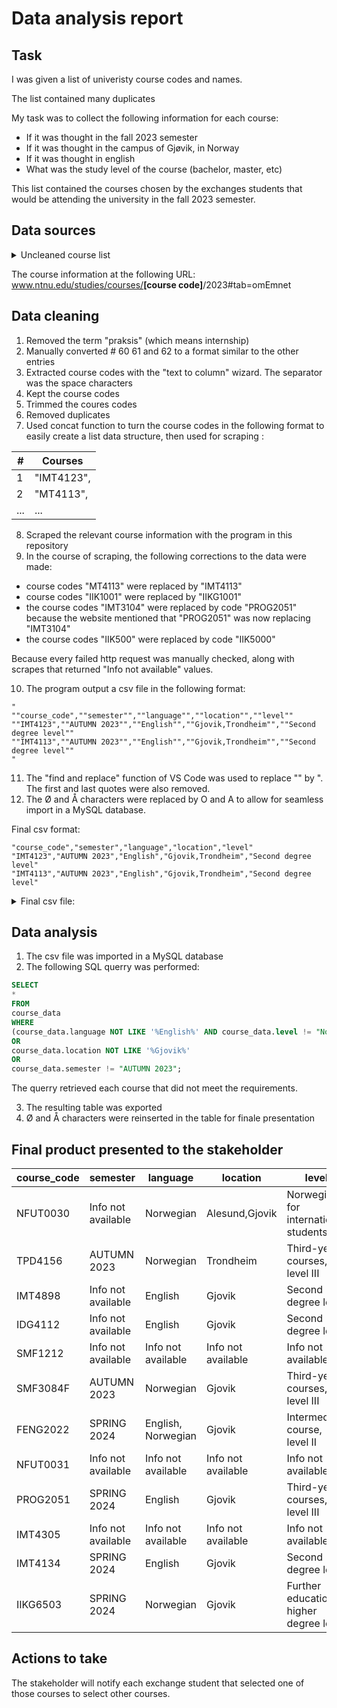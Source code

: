 # Data analysis report
## Task
I was given a list of univeristy course codes and names. 

The list contained many duplicates

My task was to collect the following information for each course:
- If it was thought in the fall 2023 semester
- If it was thought in the campus of Gjøvik, in Norway
- If it was thought in english
- What was the study level of the course (bachelor, master, etc)

This list contained the courses chosen by the exchanges students that would be attending the university in the fall 2023 semester.

## Data sources

<details>
  <summary>Uncleaned course list</summary>

|#| Courses |
|--| ------ |
| 1 | IMT4123 - System Security |
| 2 | MT4113 - Introduction to Cyber and Information Security Technology |
| 3 | IMT4114 - Introduction to Digital Forensics |
| 4 | IMT4887 - Specialisation in Web Technology |
| 5 | NFUT0030 - Norwegian for foreigners, online short course |
| 6 | TØL4018 – Renewable Energy Technology  |
| 7 | TØL4023 – Energy system analysis project course |
| 8 | TØL4012 – Sustainability Assessment    |
| 9 | TØL4014 – Sustainable Manufacturing Systems |
| 10 | IDG2003 - Back-end web development |
| 11 | IMT4889 - Specialisation in Decentralised Technologies |
| 12 | PROG2007 - Mobile Programming |
| 13 | TTM4165 - Digital Economics |
| 14 | IMT4887 - Specialisation in Web Technology |
| 15 | IIKG2001 - Software Security |
| 16 | IIKG3005 - Infrastructure as Code |
| 17 | TPD4156 Design 7- Service Design |
| 18 | IMT4312 Quantitative Methods and Use of Eyetrackers |
| 19 | IMT4316 Information Architecture |
| 20 | IMT4316 Information Architecture |
| 21 | IMT4898 Specialisation in Interaction Design |
| 22 | IMT4309 Usability and Human Factors in Interaction Design  |
| 23 | IDG4112 Research by Design and Tangible Interaction |
| 24 | TPD4156 Design 7 - Service Design |
| 25 | IMT4392 - Deep Learning for Visual Computing |
| 26 | IDIG4002 - Computer Graphics Fundamentals and Applications |
| 27 | PROG2002 - Graphics Programming |
| 28 | IMT4895 - Specialisation in Colour Imaging |
| 29 | IMT4304 : Cross-media Color Reproduction |
| 30 | IMT4884 : Colour management  |
| 31 | SMF1212 : Project management |
| 32 | SMF3084F : Organizational Behavior |
| 33 | NFUT0030 : Norwegian for foreigners, online short course |
| 34 | IMT3603 - Game Programming |
| 35 | PROG2002 - Graphics  Programming |
| 36 | IIK3100 - Ethical Hacking and Penetration Testing |
| 37 | NFUT0060 - Norwegian for foreigners, short course |
| 38 | IMT3603 - Game Programming |
| 39 | PROG2007 - Mobile Programming |
| 40 | PROG2053 - Web Technologies |
| 41 | NFUT0030 - Norwegian for foreigners, online short course |
| 42 | IDIG4002 - Computer Graphics Fundamentals and Applications  |
| 43 | IMT3603 - Game Programming |
| 44 | PROG2002 - Graphics Programming |
| 45 | NFUT0030 - Norwegian for foreigners, online short course |
| 46 | FENG2020 - Energy system analysis |
| 47 | FENG2022 - Bioenergy |
| 48 | TEK2002 - EcoDesign |
| 49 | TØL4018 - Renewable Energy Technology |
| 50 | TØL4015 - Project work |
| 51 | TØL4082 - Project Work for Exchange Students |
| 52 | PROG2007 Mobile Programming |
| 53 | IMT4316 Information Architecture |
| 54 | IDG2012 Web Accessibility, Usability and Ethics |
| 55 | PROG2053 Web Technologies |
| 56 | IDG2009 - Communication |
| 57 | IDG1006 - Physical Prototyping |
| 58 | IDG1362 - Introduction to User-Centered Design |
| 59 | IDG1100 - Web Fundamentals |
| 60 | Intrusion Detection in Physical and Virtual Networks (IMT4204) |
| 61 | Advanced Ethical Hacking - Information Security, Specialization Course (TTM4536) |
| 62 | Norwegian for foreigners, online short course - Campus Ålesund og Campus Gjøvik (NFUT0031) |
| 63 | IMT4392 Deep Learning for Visual Computing |
| 64 | IDIG4002 Computer Graphics Fundamentals and Applications |
| 65 | IDIG4321 Introduction to Color Image Processing |
| 66 | IMT4884 Advanced Colour Management |
| 67 | IIK3100 – Ethical Hacking and Penetration Testing |
| 68 | IIK1001 – Cyber security and computer networks  |
| 69 | PROG2053 – WWW technologies  |
| 70 | IMT3104 – Artificial Intelligence  |
| 71 | IIKG2001 - Software Security |
| 72 | NFUT0030 – Norwegian for foreigners |
| 73 | TPD4156 Design 7- Service Design |
| 74 | IMT4312 Quantitative Methods and Use of Eyetrackers |
| 75 | IMT4316 Information Architecture |
| 76 | TPD4156 Design 7- Service Design |
| 77 | IMT4312 Quantitative Methods and Use of Eyetrackers |
| 78 | IMT4316 Information Architecture |
| 79 | IMT4304 : Cross-Media Color Reproduction |
| 80 | SMF1200 : Introduction to Logistics Management |
| 81 | TØL4014 : Sustainable Manufacturing Systems |
| 82 | NFUT0031 : Norwegian for foreigners, online short course - Campus Ålesund og Campus Gjøvik |
| 83 | PROG2007 - Mobile Programming |
| 84 | IMT3603 - Game Programming |
| 85 | IIK3100 - Ethical Hacking and Penetration Testing |
| 86 | Praksis |
| 87 | IIKG1001 - Cybersecurity and computer networks |
| 88 | IDG2004 - Information Structures and Database Systems  |
| 89 | PROG2007 - Mobile Programming |
| 90 | IIK3100 - Ethical Hacking and Penetration Testing |
| 91 | NFUT0030 - Norwegian for foreigners, online short course |
| 92 | IMT4204 - Intrusion Detection in Physical and Virtual Networks |
| 93 | IIKG2001 - Software Security |
| 94 | IMT4123 - System Security |
| 95 | TTM4536 - Advanced Ethical Hacking  - Information Security, Specialization Course |
| 96 | IIKG3005 - Infrastructure as Code |
| 97 | IMT4113 - Introduction to Cyber and Information Security Technology |
| 98 | IMT4203 - Critical Infrastructure Security |
| 99 | IMT4115 - Introduction to Information Security Management |
| 100 | TPD4156 Design 7- Service Design |
| 101 | IMT4312 Quantitative Methods and Use of Eyetrackers |
| 102 | IMT4316 Information Architecture |
| 103 | IMT4392 Deep Learning for visual computing |
| 104 | IDIG4002 Computer Graphics Fundamentals and Applications |
| 105 | IMT4305 Image Processing and Analysis |
| 106 | IMT4895 Specialising in Colour Imaging |
| 107 | IMT4392 - Deep Learning for Visual Computing |
| 108 | IDIG4002 - Computer Graphics Fundamentals and Applications |
| 109 | IMT4895 - Specialisation in Colour Imaging |
| 110 | PROG2002 - Graphics Programming |
| 111 | PROG2007 - Mobile Programming |
| 112 | IMT3603 - Game Programming |
| 113 | IMT4134 - Specialisation in Software Engingeering |
| 114 | IMT4887 - Specialisation in Web Technology |
| 115 | TPD4156 Design 7- Service Design |
| 116 | IMT4312 Quantitative Methods and Use of Eyetrackers |
| 117 | IMT4316 Information Architecture |
| 118 | IDG1362 - Introduction to User-Centered Design |
| 119 | IDG1292 - Web Coding |
| 120 | IDG2012 - Web Accessibility, Usability and Ethics |
| 121 | IDIG4002 - Computer Graphics Fundamentals and Applications |
| 122 | IMT4884 Advanced Colour Management |
| 123 | IMT4890: Specialisation in Video Processing  |
| 124 | IMT4135: Introduction to Research on Colour and Visual Computing  |
| 125 | IMT4217 - Introduction to Data Privacy |
| 126 | IMT4114 - Introduction to Digital Forensics |
| 127 | IIK500 - Digital Law and Business |
| 128 | IIKG6503 - Introduction to Information Security Management |
| 129 | IMT4114 - Introduction to Digital Forensics |
| 130 | IMT4204 Intrusion Detection in Physical and Virtual Networks |
| 131 | IIKG2001 - Software Security |
| 132 | NFUT0031 - Norwegian for foreigners, online short course |
| 133 | TØL4018 – Renewable Energy Technology  |
| 134 | TØL4023 – Energy system analysis project course |
| 135 | TØL4012 – Sustainability Assessment    |
| 136 | TØL4014 – Sustainable Manufacturing Systems |
| 137 | PROG2002 - Graphics Programming |
| 138 | IMT3603 - Game Programming |
| 139 | IDG1362 - Introduction to User-Centered Design |
| 140 | NFUT0030 - Norwegian for foreigners, online short course |
  
</details>

The course information at the following URL:
www.ntnu.edu/studies/courses/<strong>[course code]</strong>/2023#tab=omEmnet</div>

## Data cleaning
1. Removed the term "praksis" (which means internship)
2. Manually converted # 60 61 and 62 to a format similar to the other entries
3. Extracted course codes with the "text to column" wizard. The separator was the space characters
4. Kept the course codes
5. Trimmed the coures codes
6. Removed duplicates
7. Used concat function to turn the course codes in the following format to easily create a list data structure, then used for scraping :

  |#| Courses |
  |--| ------ |
  | 1 | "IMT4123", |
  | 2 | "MT4113",|
  | ... | ... |
  
8. Scraped the relevant course information with the program in this repository
9. In the course of scraping, the following corrections to the data were made: 

- course codes "MT4113" were replaced by "IMT4113"
- course codes "IIK1001" were replaced by "IIKG1001"
- the course codes "IMT3104" were replaced by code "PROG2051" because the website mentioned that "PROG2051" was now replacing "IMT3104"
- the course codes "IIK500" were replaced by code "IIK5000"

Because every failed http request was manually checked, along with scrapes that returned "Info not available" values.

10. The program output a csv file in the following format: 

```
"
""course_code",""semester"",""language"",""location"",""level""
""IMT4123",""AUTUMN 2023"",""English"",""Gjovik,Trondheim"",""Second degree level""
""IMT4113",""AUTUMN 2023"",""English"",""Gjovik,Trondheim"",""Second degree level""
"
```
11. The "find and replace" function of VS Code was used to replace "" by ". The first and last quotes were also removed.
12. The Ø and Å characters were replaced by O and A to allow for seamless import in a MySQL database. 

Final csv format: 

```
"course_code","semester","language","location","level"
"IMT4123","AUTUMN 2023","English","Gjovik,Trondheim","Second degree level"
"IMT4113","AUTUMN 2023","English","Gjovik,Trondheim","Second degree level"
```

<details>
  <summary>Final csv file:</summary>
  
```
"course_code","semester","language","location","level"
"IMT4123","AUTUMN 2023","English","Gjovik,Trondheim","Second degree level"
"IMT4113","AUTUMN 2023","English","Gjovik,Trondheim","Second degree level"
"IMT4114","AUTUMN 2023","English","Gjovik","Second degree level"
"IMT4887","AUTUMN 2023","English","Gjovik","Second degree level"
"NFUT0030","Info not available","Norwegian","Alesund,Gjovik","Norwegian for international students"
"TOL4018","AUTUMN 2023","English","Gjovik","Second degree level"
"TOL4023","AUTUMN 2023","English","Gjovik","Second degree level"
"TOL4012","AUTUMN 2023","English","Gjovik","Second degree level"
"TOL4014","AUTUMN 2023","English","Gjovik","Second degree level"
"IDG2003","AUTUMN 2023","English","Gjovik","Intermediate course, level II"
"IMT4889","AUTUMN 2023","English","Gjovik","Second degree level"
"PROG2007","AUTUMN 2023","English","Gjovik","Intermediate course, level II"
"TTM4165","AUTUMN 2023","English","Alesund,Gjovik","Second degree level"
"IIKG2001","AUTUMN 2023","English","Gjovik","Third-year courses, level III"
"IIKG3005","AUTUMN 2023","English","Gjovik,Trondheim","Third-year courses, level III"
"TPD4156","AUTUMN 2023","Norwegian","Trondheim","Third-year courses, level III"
"IMT4312","AUTUMN 2023","English","Gjovik","Second degree level"
"IMT4316","AUTUMN 2023","English","Gjovik","Second degree level"
"IMT4898","Info not available","English","Gjovik","Second degree level"
"IMT4309","AUTUMN 2023","English","Gjovik","Second degree level"
"IDG4112","Info not available","English","Gjovik","Second degree level"
"IMT4392","AUTUMN 2023","English","Gjovik","Second degree level"
"IDIG4002","AUTUMN 2023","English","Gjovik","Second degree level"
"PROG2002","AUTUMN 2023","English","Gjovik","Third-year courses, level III"
"IMT4895","AUTUMN 2023","English","Gjovik","Second degree level"
"IMT4304","AUTUMN 2023","English","Gjovik","Second degree level"
"IMT4884","AUTUMN 2023","English","Gjovik","Second degree level"
"SMF1212","Info not available","Info not available","Info not available","Info not available"
"SMF3084F","AUTUMN 2023","Norwegian","Gjovik","Third-year courses, level III"
"IMT3603","AUTUMN 2023","English","Gjovik","Third-year courses, level III"
"IIK3100","AUTUMN 2023","English","Gjovik,Trondheim","Third-year courses, level III"
"NFUT0060","AUTUMN 2023","Norwegian","Trondheim,Gjovik","Norwegian for international students"
"PROG2053","AUTUMN 2023","English","Gjovik","Intermediate course, level II"
"FENG2020","AUTUMN 2023","English, Norwegian","Gjovik","Intermediate course, level II"
"FENG2022","SPRING 2024","English, Norwegian","Gjovik","Intermediate course, level II"
"TEK2002","AUTUMN 2023","English","Gjovik","Intermediate course, level II"
"TOL4015","AUTUMN 2023","English","Gjovik","Second degree level"
"TOL4082","AUTUMN 2023","English","Gjovik","Second degree level"
"IDG2012","AUTUMN 2023","English","Gjovik","Intermediate course, level II"
"IDG2009","AUTUMN 2023","English","Gjovik","Intermediate course, level II"
"IDG1006","AUTUMN 2023","English, Norwegian","Gjovik","Foundation courses, level I"
"IDG1362","AUTUMN 2023","English","Gjovik,Trondheim","Foundation courses, level I"
"IDG1100","AUTUMN 2023","English","Gjovik","Foundation courses, level I"
"IMT4204","AUTUMN 2023","English","Gjovik,Trondheim","Second degree level"
"TTM4536","AUTUMN 2023","English","Gjovik,Trondheim","Second degree level"
"NFUT0031","Info not available","Info not available","Info not available","Info not available"
"IDIG4321","AUTUMN 2023","English","Gjovik","Second degree level"
"PROG2051","SPRING 2024","English","Gjovik","Third-year courses, level III"
"SMF1200","AUTUMN 2023","English, Norwegian","Gjovik","Foundation courses, level I"
"IIKG1001","AUTUMN 2023","English","Gjovik","Foundation courses, level I"
"IDG2004","AUTUMN 2023","English","Gjovik","Intermediate course, level II"
"IMT4203","AUTUMN 2023","English","Gjovik,Trondheim","Second degree level"
"IMT4115","AUTUMN 2023","English","Gjovik,Trondheim","Second degree level"
"IMT4305","Info not available","Info not available","Info not available","Info not available"
"IMT4134","SPRING 2024","English","Gjovik","Second degree level"
"IDG1292","AUTUMN 2023","English","Gjovik","Foundation courses, level I"
"IMT4890","AUTUMN 2023","English","Gjovik","Second degree level"
"IMT4135","AUTUMN 2023","English","Gjovik","Second degree level"
"IMT4217","AUTUMN 2023","English","Gjovik,Trondheim","Second degree level"
"IIK5000","AUTUMN 2023","English, Norwegian","Gjovik,Trondheim","Second degree level"
"IIKG6503","SPRING 2024","Norwegian","Gjovik","Further education, higher degree level"
```
  
</details>

## Data analysis

1. The csv file was imported in a MySQL database
2. The following SQL querry was performed: 

```sql
SELECT 
*
FROM 
course_data
WHERE 
(course_data.language NOT LIKE '%English%' AND course_data.level != "Norwegian for international students")
OR
course_data.location NOT LIKE '%Gjovik%'
OR
course_data.semester != "AUTUMN 2023";
```
The querry retrieved each course that did not meet the requirements.

3. The resulting table was exported
4. Ø and Å characters were reinserted in the table for finale presentation

## Final product presented to the stakeholder

| course_code | semester | language | location | level |
| ----- | ----- | ----- | ----- | ----- |
| NFUT0030 | Info not available | Norwegian | Alesund,Gjovik | Norwegian for international students |
| TPD4156 | AUTUMN 2023 | Norwegian | Trondheim | Third-year courses, level III |
| IMT4898 | Info not available | English | Gjovik | Second degree level |
| IDG4112 | Info not available | English | Gjovik | Second degree level |
| SMF1212 | Info not available | Info not available | Info not available | Info not available |
| SMF3084F | AUTUMN 2023 | Norwegian | Gjovik | Third-year courses, level III |
| FENG2022 | SPRING 2024 | English, Norwegian | Gjovik | Intermediate course, level II |
| NFUT0031 | Info not available | Info not available | Info not available | Info not available |
| PROG2051 | SPRING 2024 | English | Gjovik | Third-year courses, level III |
| IMT4305 | Info not available | Info not available | Info not available | Info not available |
| IMT4134 | SPRING 2024 | English | Gjovik | Second degree level |
| IIKG6503 | SPRING 2024 | Norwegian | Gjovik | Further education, higher degree level |

## Actions to take

The stakeholder will notify each exchange student that selected one of those courses to select other courses.

